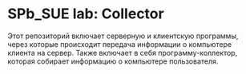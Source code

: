 # SPb_SUE lab: Collector

Этот репозиторий включает серверную и клиентскую программы, через которые происходит передача информации о компьютере клиента на сервер. Также включает в себя программу-коллектор, которая собирает информацию о компьютере пользователя.
